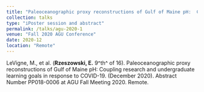 ```yaml
---
title: "Paleoceanographic proxy reconstructions of Gulf of Maine pH:  Coupling research and undergraduate learning goals in response to COVID-19"
collection: talks
type: "iPoster session and abstract"
permalink: /talks/agu-2020-1
venue: "Fall 2020 AGU Conference"
date: 2020-12
location: "Remote"
---
```


LeVigne, M., et al. (**Rzeszowski, E.** 9^th^ of 16). Paleoceanographic proxy reconstructions of Gulf of Maine pH:  Coupling research and undergraduate learning goals in response to COVID-19. (December 2020). Abstract Number  PP018-0006 at AGU Fall Meeting 2020. Remote. 
